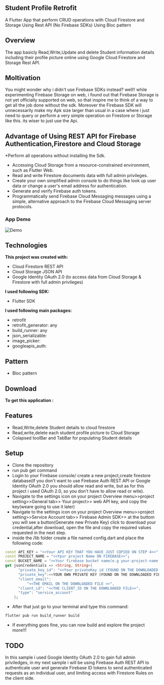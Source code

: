 ## Student Profile Retrofit

A Flutter App that perform CRUD operations with Cloud Firestore and Storage Using Rest API (No Firebase SDKs) Using Bloc pattern

## Overview
The app basicly Read,Write,Update and delete Student information details including their profile picture online using Google Cloud Firestore and Storage Rest API.

## Moltivation
You might wonder why i didn't use Firebase SDKs instead? well!! while experimenting Firebase Storage on web, i found out that Firebase Storage is not yet officially supported on web, so that inspire me to think of a way to get all the job done without the sdk. Moreover the Firebase SDK will unnecessarily make my Apk size larger than usual in a case where i just need to query or perform a very simple operation on Firestore or Storage like this. its wiser to just use the Api.

## Advantage of Using REST API for Firebase Authentication,Firestore and Cloud Storage
*Perform all operations without installing the Sdk.
* Accessing Cloud Storage from a resource-constrained environment, such as Flutter Web. 
* Read and write Firestore documents data with full admin privileges.
* Create your own simplified admin console to do things like look up user data or change a user's email address for authentication.
* Generate and verify Firebase auth tokens.
* Programmatically send Firebase Cloud Messaging messages using a simple, alternative approach to the Firebase Cloud Messaging server protocols.


### App Demo
 ![Demo](url)

## Technologies
**This project was created with:**
* Cloud Firestore REST API
* Cloud Storage JSON API
* Google Identity OAuth 2.0 (to access data from Cloud Storage & Firestore with full admin privileges)

**I used following SDK:**
* Flutter SDK

**I used following main packages:**
* retrofit
* retrofit_generator: any
* build_runner: any
* json_serializable:
* image_picker:
* googleapis_auth:

## Pattern
* Bloc pattern

## Download
**To get this application :**


## Features
* Read,Write,delete Student details to cloud firestore
* Read,write,delete each student profile picture to Cloud Storage
* Colapsed toolBar and TabBar for populating Student details

## Setup
* Clone the repository
* run pub get command
* Login to your Firebase console/ create a new project,create firestore database(If you don't want to use Firebase Auth REST API or Google Identity OAuth 2.0 you should allow  read and write, but as for this project i used OAuth 2.0, so you don't have to allow read or wite).
* Navigate to the settings icon on your project Overview menu>>project setting>>General tab>> Your project>> web API key, and copy the key(weare going to use it later)
* Navigate to the settings icon on your project Overview menu>>project setting>>Service Account tab>> Firebase Admin SDK>> at the buttom you will see a 
  button(Generate new Private Key) click to download your credential,after download, open the file and copy the required values requested in the next step.
* inside the /lib folder create a file named config.dart and place the following code:
``` Dart
const API_KEY = "<<Your API KEY THAT YOU HAVE JUST COPIED ON STEP 4>>";
const PROJECT_NAME = "<<Ypur project Name ON FIREBASE>>";
const BUCKET_NAME = "<<Your firebase bucket name(e.g your-project-name.appspot.com)>>";
get jsonCredentials => <String, String>{
      "private_key_id": "<<Your privateKey id (FOUND ON THE DOWNLOADED FILE)>>",
      "private_key":<<YOUR OWN PRIVATE KEY (FOUND ON THE DOWNLOADED FILE)>>",
      "client_email":
          "<<THE EMAIL ON THE DOWNLOADED FILE >>",
      "client_id": "<<THE CLIENT_ID ON THE DOWNLOADED FILE>>",
      "type": "service_account"
    };
```
* After that just go to your terminal and type this command: 
```cmd
flutter pub run build_runner build
```
* If everything goes fine, you can now build and explore the project more!!!

## TODO
In this sample i used Google Identity OAuth 2.0 to gain full admin priviledges, in my next sample i will be using Firebase Auth REST API to authenticate user and generate Firebase ID tokens to send authenticated requests as an individual user, and limiting access with Firestore Rules on the client side.

